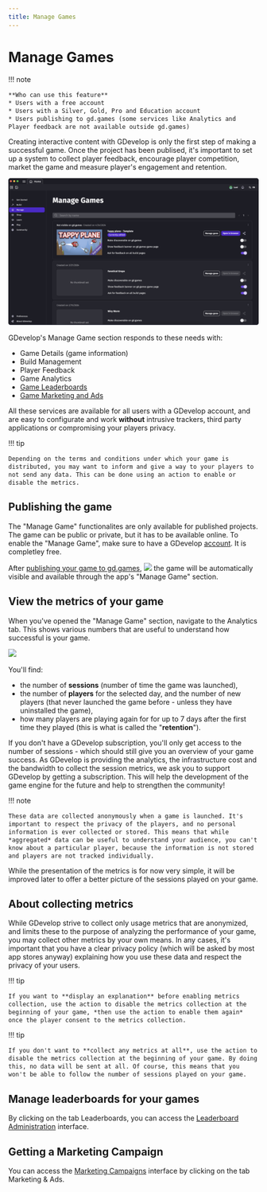 ```yaml
---
title: Manage Games
---
```


# Manage Games


!!! note

    **Who can use this feature**
    * Users with a free account
    * Users with a Silver, Gold, Pro and Education account
    * Users publishing to gd.games (some services like Analytics and Player feedback are not available outside gd.games)


Creating interactive content with GDevelop is only the first step of making a successful game. Once the project has been publised, it's important to set up a system to collect player feedback, encourage player competition, market the game and measure player's engagement and retention.

![Manage-Game-Interface](Manage-Games.png)

GDevelop's Manage Game section responds to these needs with:

* Game Details (game information)
* Build Management
* Player Feedback
* Game Analytics
* [Game Leaderboards](https://wiki.gdevelop.io/gdevelop5/interface/games-dashboard/leaderboard-administration/)
* [Game Marketing and Ads](https://wiki.gdevelop.io/gdevelop5/interface/games-dashboard/marketing/)

All these services are available for all users with a GDevelop account, and are easy to configurate and work **without** intrusive trackers, third party applications or compromising your players privacy.

!!! tip

    Depending on the terms and conditions under which your game is distributed, you may want to inform and give a way to your players to not send any data. This can be done using an action to enable or disable the metrics.

## Publishing the game

The "Manage Game" functionalites are only available for published projects. The game can be public or private, but it has to be available online. To enable the "Manage Game", make sure to have a GDevelop [account](/gdevelop5/interface/profile). It is completley free.

After [publishing your game to gd.games]([https://wiki.gdevelop.io/gdevelop5/publishing/#publish-and-share-on-gdgames](https://wiki.gdevelop.io/gdevelop5/publishing/)),
![](/gdevelop5/interface/games-dashboard/pasted/20201125-191326.png) the game will be automatically visible and available through the app's "Manage Game" section.


## View the metrics of your game

When you've opened the "Manage Game" section, navigate to the Analytics tab. This shows various numbers that are useful to understand how successful is your game.

![](/gdevelop5/interface/games-dashboard/pasted/20201125-192056.png)

You'll find:

- the number of **sessions** (number of time the game was launched),
- the number of **players** for the selected day, and the number of new players (that never launched the game before - unless they have uninstalled the game),
- how many players are playing again for for up to 7 days after the first time they played (this is what is called the "**retention**").

If you don't have a GDevelop subscription, you'll only get access to the number of sessions - which should still give you an overview of your game success. As GDevelop is providing the analytics, the infrastructure cost and the bandwidth to collect the session metrics, we ask you to support GDevelop by getting a subscription. This will help the development of the game engine for the future and help to strengthen the community!

!!! note

    These data are collected anonymously when a game is launched. It's important to respect the privacy of the players, and no personal information is ever collected or stored. This means that while *aggregated* data can be useful to understand your audience, you can't know about a particular player, because the information is not stored and players are not tracked individually.

While the presentation of the metrics is for now very simple, it will be improved later to offer a better picture of the sessions played on your game.

## About collecting metrics

While GDevelop strive to collect only usage metrics that are anonymized, and limits these to the purpose of analyzing the performance of your game, you may collect other metrics by your own means. In any cases, it's important that you have a clear privacy policy (which will be asked by most app stores anyway) explaining how you use these data and respect the privacy of your users.

!!! tip

    If you want to **display an explanation** before enabling metrics collection, use the action to disable the metrics collection at the beginning of your game, *then use the action to enable them again* once the player consent to the metrics collection.

!!! tip

    If you don't want to **collect any metrics at all**, use the action to disable the metrics collection at the beginning of your game. By doing this, no data will be sent at all. Of course, this means that you won't be able to follow the number of sessions played on your game.

## Manage leaderboards for your games

By clicking on the tab Leaderboards, you can access the [Leaderboard Administration](/gdevelop5/interface/games-dashboard/leaderboard-administration) interface.

## Getting a Marketing Campaign

You can access the [Marketing Campaigns](/gdevelop5/interface/games-dashboard/marketing) interface by clicking on the tab Marketing & Ads.

